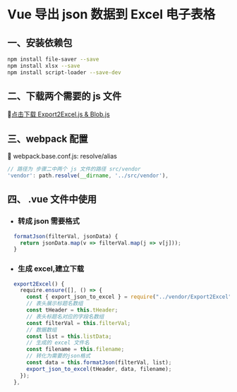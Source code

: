 # Vue 导出 json 数据到 Excel 电子表格

## 一、安装依赖包

```bash
npm install file-saver --save
npm install xlsx --save
npm install script-loader --save-dev
```

## 二、下载两个需要的 js 文件

:link:[点击下载 Export2Excel.js & Blob.js](http://xiazai.jb51.net/201708/yuanma/Export2Exce_jb51.rar)

## 三、webpack 配置

:dart: webpack.base.conf.js: resolve/alias

```js
// 路径为 步骤二中两个 js 文件的路径 src/vendor
'vendor': path.resolve(__dirname, '../src/vendor'),
```

## 四、 .vue 文件中使用

- ### 转成 json 需要格式

```js
  formatJson(filterVal, jsonData) {
    return jsonData.map(v => filterVal.map(j => v[j]));
  }
```

- ### 生成 excel,建立下载

```js
  export2Excel() {
    require.ensure([], () => {
      const { export_json_to_excel } = require("../vendor/Export2Excel");
      // 表头展示标题名数组
      const tHeader = this.tHeader;
      // 表头标题名对应的字段名数组
      const filterVal = this.filterVal;
      // 数据数组
      const list = this.listData;
      // 生成的 excel 文件名
      const filename = this.filename;
      // 转化为需要的json格式
      const data = this.formatJson(filterVal, list);
      export_json_to_excel(tHeader, data, filename);
    });
  },
```
